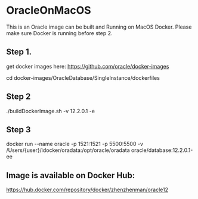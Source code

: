 # OracleOnMacOS
 This is an Oracle image can be built and Running on MacOS Docker.
 Please make sure Docker is running before step 2.
 ## Step 1.
 get docker images here:
 https://github.com/oracle/docker-images
 
 cd docker-images/OracleDatabase/SingleInstance/dockerfiles

 ## Step 2

 ./buildDockerImage.sh -v 12.2.0.1 -e

 ## Step 3

 docker run --name oracle -p 1521:1521 -p 5500:5500 -v /Users/{user}/idocker/oradata:/opt/oracle/oradata oracle/database:12.2.0.1-ee

## Image is available on Docker Hub:
https://hub.docker.com/repository/docker/zhenzhenman/oracle12
